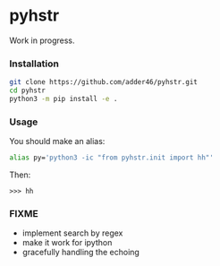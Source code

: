 # pyhstr

Work in progress.

### Installation

```bash
git clone https://github.com/adder46/pyhstr.git
cd pyhstr
python3 -m pip install -e .
```

### Usage

You should make an alias:

```bash
alias py='python3 -ic "from pyhstr.init import hh"'
```

Then:

```
>>> hh
```

### FIXME 

- implement search by regex
- make it work for ipython
- gracefully handling the echoing